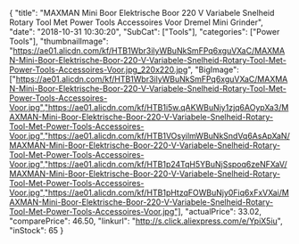 {
	"title": "MAXMAN Mini Boor Elektrische Boor 220 V Variabele Snelheid Rotary Tool Met Power Tools Accessoires Voor Dremel Mini Grinder",
	"date": "2018-10-31 10:30:20",
	"SubCat": ["Tools"],
	"categories": ["Power Tools"],
	"thumbnailImage": "https://ae01.alicdn.com/kf/HTB1Wbr3ilyWBuNkSmFPq6xguVXaC/MAXMAN-Mini-Boor-Elektrische-Boor-220-V-Variabele-Snelheid-Rotary-Tool-Met-Power-Tools-Accessoires-Voor.jpg_220x220.jpg",
	"BigImage": ["https://ae01.alicdn.com/kf/HTB1Wbr3ilyWBuNkSmFPq6xguVXaC/MAXMAN-Mini-Boor-Elektrische-Boor-220-V-Variabele-Snelheid-Rotary-Tool-Met-Power-Tools-Accessoires-Voor.jpg","https://ae01.alicdn.com/kf/HTB1i5w.qAKWBuNjy1zjq6AOypXa3/MAXMAN-Mini-Boor-Elektrische-Boor-220-V-Variabele-Snelheid-Rotary-Tool-Met-Power-Tools-Accessoires-Voor.jpg","https://ae01.alicdn.com/kf/HTB1VOsyilmWBuNkSndVq6AsApXaN/MAXMAN-Mini-Boor-Elektrische-Boor-220-V-Variabele-Snelheid-Rotary-Tool-Met-Power-Tools-Accessoires-Voor.jpg","https://ae01.alicdn.com/kf/HTB1p24TqH5YBuNjSspoq6zeNFXaV/MAXMAN-Mini-Boor-Elektrische-Boor-220-V-Variabele-Snelheid-Rotary-Tool-Met-Power-Tools-Accessoires-Voor.jpg","https://ae01.alicdn.com/kf/HTB1pHtzqFOWBuNjy0Fiq6xFxVXai/MAXMAN-Mini-Boor-Elektrische-Boor-220-V-Variabele-Snelheid-Rotary-Tool-Met-Power-Tools-Accessoires-Voor.jpg"],
	"actualPrice": 33.02,
	"comparePrice": 46.50,
	"linkurl": "http://s.click.aliexpress.com/e/YpiX5iu",
	"inStock": 65
}
